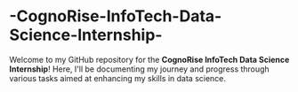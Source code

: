 # -CognoRise-InfoTech-Data-Science-Internship-
Welcome to my GitHub repository for the **CognoRise InfoTech Data Science Internship**! Here, I'll be documenting my journey and progress through various tasks aimed at enhancing my skills in data science.
